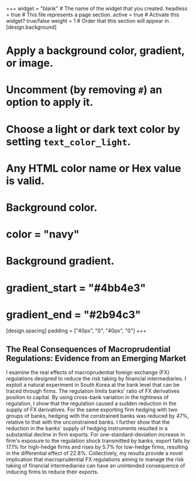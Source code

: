 +++
widget = "blank"  # The name of the widget that you created.
headless = true  # This file represents a page section.
active = true  # Activate this widget? true/false
weight = 1  # Order that this section will appear in.
[design.background]
  # Apply a background color, gradient, or image.
  #   Uncomment (by removing `#`) an option to apply it.
  #   Choose a light or dark text color by setting `text_color_light`.
  #   Any HTML color name or Hex value is valid.

  # Background color.
  # color = "navy"
  
  # Background gradient.
  # gradient_start = "#4bb4e3"
  # gradient_end = "#2b94c3"
  
[design.spacing]
  padding = ["40px", "0", "40px", "0"]
+++

## The Real Consequences of Macroprudential Regulations: Evidence from an Emerging Market
I examine the real effects of macroprudential foreign exchange (FX) regulations designed to reduce the risk taking by financial intermediaries. 
I exploit a natural experiment in South Korea at the bank level that can be traced through firms. 
The regulation limits banks' ratio of FX derivatives position to capital. 
By using cross-bank variation in the tightness of regulation, I show that the regulation caused a sudden reduction in the supply of FX derivatives. 
For the same exporting firm hedging with two groups of banks, hedging with the constrained banks was reduced by 47\%, relative to that with the unconstrained banks. 
I further show that the reduction in the banks' supply of hedging instruments resulted in a substantial decline in firm exports. 
For one-standard-deviation increase in firm's exposure to the regulation shock transmitted by banks, export falls by 17.1\% for high-hedge firms and rises by 5.7\% for low-hedge firms, resulting in the differential effect of 22.8\%. 
Collectively, my results provide a novel implication that macroprudential FX regulations aiming to manage the risk taking of financial intermediaries can have an unintended consequence of inducing firms to reduce their exports.
